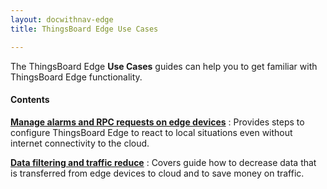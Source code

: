 ```yaml
---
layout: docwithnav-edge
title: ThingsBoard Edge Use Cases

---
```


The ThingsBoard Edge **Use Cases** guides can help you to get familiar with ThingsBoard Edge functionality.

#### Contents

[**Manage alarms and RPC requests on edge devices**](/docs/edge/use-cases/manage-alarms-rpc-requests-pe/)
: Provides steps to configure ThingsBoard Edge to react to local situations even without internet connectivity to the cloud. 

[**Data filtering and traffic reduce**](/docs/edge/use-cases/data-filtering-traffic-reduce-pe/)
: Covers guide how to decrease data that is transferred from edge devices to cloud and to save money on traffic.

